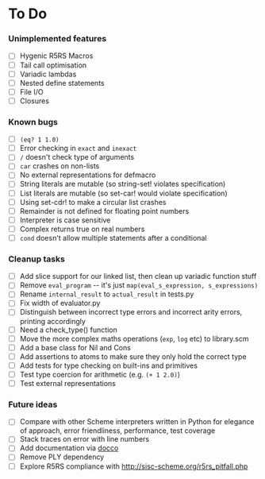 # To Do

### Unimplemented features

-[ ] Hygenic R5RS Macros
-[ ] Tail call optimisation
-[ ] Variadic lambdas
-[ ] Nested define statements
-[ ] File I/O
-[ ] Closures

### Known bugs

-[ ] `(eq? 1 1.0)`
-[ ] Error checking in `exact` and `inexact`
-[ ] `/` doesn't check type of arguments
-[ ] `car` crashes on non-lists
-[ ] No external representations for defmacro
-[ ] String literals are mutable (so string-set! violates specification)
-[ ] List literals are mutable (so set-car! would violate specification)
-[ ] Using set-cdr! to make a circular list crashes
-[ ] Remainder is not defined for floating point numbers
-[ ] Interpreter is case sensitive
-[ ] Complex returns true on real numbers
-[ ] `cond` doesn't allow multiple statements after a conditional

### Cleanup tasks

-[ ] Add slice support for our linked list, then clean up variadic
  function stuff
-[ ] Remove `eval_program` -- it's just  `map(eval_s_expression, s_expressions)`
-[ ] Rename `internal_result` to `actual_result` in tests.py
-[ ] Fix width of evaluator.py
-[ ] Distinguish between incorrect type errors and incorrect arity  errors, printing accordingly
-[ ] Need a check_type() function
-[ ] Move the more complex maths operations (`exp`, `log` etc) to library.scm
-[ ] Add a base class for Nil and Cons
-[ ] Add assertions to atoms to make sure they only hold the correct type
-[ ] Add tests for type checking on built-ins and primitives
-[ ] Test type coercion for arithmetic (e.g. `(+ 1 2.0)`)
-[ ] Test external representations

### Future ideas

-[ ] Compare with other Scheme interpreters written in Python for
  elegance of approach, error friendliness, performance, test coverage
-[ ] Stack traces on error with line numbers
-[ ] Add documentation via [docco](https://github.com/jashkenas/docco)
-[ ] Remove PLY dependency
-[ ] Explore R5RS compliance with http://sisc-scheme.org/r5rs_pitfall.php
